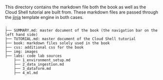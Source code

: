 This directory contains the markdown file both the book as well as the Cloud Shell tutorial are built from.
These markdown files are passed through the [jinja](https://jinja.palletsprojects.com/en/stable/templates/) template engine in both cases.
```
.
├── SUMMARY.md: master document of the book (the navigation bar on the left hand side)
├── TUTORIAL.md: master document of the Cloud Shell tutorial
├── book: markdown files solely used in the book
├── css: additional css for the book
├── img: images
├── labs: code lab sources
    ├── 1_environment_setup.md
    ├── 2_data_ingestion.md
    ├── 3_dataform.md
    ├── 4_ml.md
```
